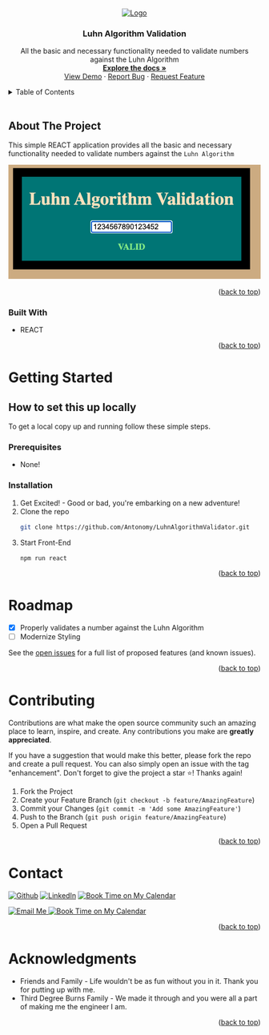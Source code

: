 <a name="readme-top"></a>

<br />
<div align="center">
  <a href="https://github.com/Antonomy/LuhnAlgorithmValidator">
    <img src="https://avatars.githubusercontent.com/u/24372514?v=4" alt="Logo" width="80" height="80">
  </a>

<h3 align="center">Luhn Algorithm Validation</h3>

  <p align="center">
All the basic and necessary functionality needed to validate numbers against the Luhn Algorithm
    <br />
    <a href="https://github.com/Antonomy/LuhnAlgorithmValidator"><strong>Explore the docs »</strong></a>
    <br />
    <a href="https://antonomy.github.io/LuhnAlgorithmValidator">View Demo</a>
    ·
    <a href="https://github.com/Antonomy/LuhnAlgorithmValidator/issues">Report Bug</a>
    ·
    <a href="https://github.com/Antonomy/LuhnAlgorithmValidator/issues">Request Feature</a>
  </p>
</div>
<details>
  <summary>Table of Contents</summary>
  <ol>
    <li>
      <a href="#about-the-project">About The Project</a>
      <ul>
        <li><a href="#built-with">Built With</a></li>
      </ul>
    </li>
    <li>
      <a href="#getting-started">Getting Started</a>
      <ul>
        <li><a href="#prerequisites">Prerequisites</a></li>
        <li><a href="#installation">Installation</a></li>
      </ul>
    </li>
    <li><a href="#roadmap">Roadmap</a></li>
    <li><a href="#contributing">Contributing</a></li>
    <li><a href="#contact">Contact</a></li>
    <li><a href="#acknowledgments">Acknowledgments</a></li>
  </ol>
</details>
<br />

## About The Project
This simple REACT application provides all the basic and necessary functionality needed to validate numbers against the `Luhn Algorithm`

![LuhnAlgorithmValidator](./public/images/app_image.png)

<p align="right">(<a href="#readme-top">back to top</a>)</p>

### Built With

* REACT
<p align="right">(<a href="#readme-top">back to top</a>)</p>


# Getting Started

## How to set this up locally
To get a local copy up and running follow these simple steps.

### Prerequisites

- None!

### Installation

1. Get Excited! - Good or bad, you're embarking on a new adventure!
2. Clone the repo
   ```sh
   git clone https://github.com/Antonomy/LuhnAlgorithmValidator.git
   ```
3. Start Front-End
   ```
   npm run react
   ```

<p align="right">(<a href="#readme-top">back to top</a>)</p>

# Roadmap

- [x] Properly validates a number against the Luhn Algorithm
- [ ] Modernize Styling

See the [open issues](https://github.com/Antonomy/LuhnAlgorithmValidator/issues) for a full list of proposed features (and known issues).

<p align="right">(<a href="#readme-top">back to top</a>)</p>


# Contributing

Contributions are what make the open source community such an amazing place to learn, inspire, and create. Any contributions you make are **greatly appreciated**.

If you have a suggestion that would make this better, please fork the repo and create a pull request. You can also simply open an issue with the tag "enhancement".
Don't forget to give the project a star ⭐! Thanks again!

1. Fork the Project
2. Create your Feature Branch (`git checkout -b feature/AmazingFeature`)
3. Commit your Changes (`git commit -m 'Add some AmazingFeature'`)
4. Push to the Branch (`git push origin feature/AmazingFeature`)
5. Open a Pull Request

<p align="right">(<a href="#readme-top">back to top</a>)</p>


# Contact

<a href="https://github.com/Antonomy" target="_blank"><img alt="Github" src="https://img.shields.io/badge/GitHub-%2312100E.svg?&style=for-the-badge&logo=Github&logoColor=white" /></a>
<a href="https://www.linkedin.com/in/antonyyu/" target="_blank"><img alt="LinkedIn" src="https://img.shields.io/badge/linkedin-%230077B5.svg?&style=for-the-badge&logo=linkedin&logoColor=white" /></a>
<a href="https://antonyyu.com" target="_blank"><img alt="Book Time on My Calendar" src="https://img.shields.io/badge/Website-45b8d8.svg?&style=for-the-badge&logo=react&logoColor=white" /></a>

<a href="mailto:hello@antonyyu.com" target="_blank"><img alt="Email Me" src="https://img.shields.io/badge/Email%20me-EA4335.svg?&style=for-the-badge&logo=gmail&logoColor=white" />
<a href="https://calendly.com/antonyyu" target="_blank"><img alt="Book Time on My Calendar" src="https://img.shields.io/badge/Book%20Time%20with%20me-4285F4.svg?&style=for-the-badge&logo=googlecalendar&logoColor=white" /></a>

<p align="right">(<a href="#readme-top">back to top</a>)</p>


# Acknowledgments

* Friends and Family - Life wouldn't be as fun without you in it. Thank you for putting up with me.
* Third Degree Burns Family - We made it through and you were all a part of making me the engineer I am.


<p align="right">(<a href="#readme-top">back to top</a>)</p>
